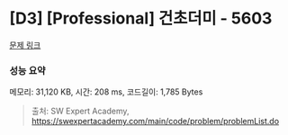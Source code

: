 # [D3] [Professional] 건초더미 - 5603 

[문제 링크](https://swexpertacademy.com/main/code/problem/problemDetail.do?contestProbId=AWXGEbd6cjMDFAUo) 

### 성능 요약

메모리: 31,120 KB, 시간: 208 ms, 코드길이: 1,785 Bytes



> 출처: SW Expert Academy, https://swexpertacademy.com/main/code/problem/problemList.do